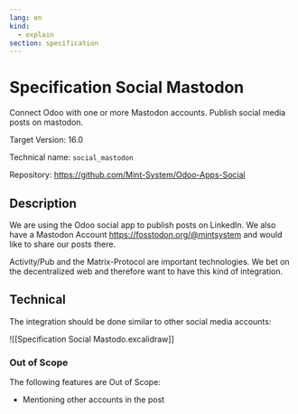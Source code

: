 ```yaml
---
lang: en
kind:
  - explain
section: specification
---
```


# Specification Social Mastodon

Connect Odoo with one or more Mastodon accounts. Publish social media posts on mastodon.

Target Version: 16.0

Technical name: `social_mastodon`

Repository: <https://github.com/Mint-System/Odoo-Apps-Social>

## Description

We are using the Odoo social app to publish posts on LinkedIn. We also have a Mastodon Account <https://fosstodon.org/@mintsystem> and would like to share our posts there.

Activity/Pub and the Matrix-Protocol are important technologies. We bet on the decentralized web and therefore want to have this kind of integration.

## Technical

The integration should be done similar to other social media accounts:

![[Specification Social Mastodo.excalidraw]]

### Out of Scope

The following features are Out of Scope:

- Mentioning other accounts in the post
